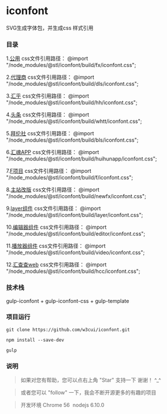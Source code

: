 ﻿# iconfont
SVG生成字体包，并生成css 样式引用

### 目录

 1.[公用](https://gitwbp5.tostar.top/npm/dynamic-ts/tree/dev/iconfont/build/fx/index.html) 
    css文件引用路径： @import "/node_modules/@stl/iconfont/build/fx/iconfont.css";

 2.[代理商](https://gitwbp5.tostar.top/npm/dynamic-ts/tree/dev/iconfont/build/dls/index.html)
    css文件引用路径： @import "/node_modules/@stl/iconfont/build/dls/iconfont.css";

 3.[汇乎](https://gitwbp5.tostar.top/npm/dynamic-ts/tree/dev/iconfont/build/hh/index.html)
    css文件引用路径： @import "/node_modules/@stl/iconfont/build/hh/iconfont.css";

 4.[头条](https://gitwbp5.tostar.top/npm/dynamic-ts/tree/dev/iconfont/build/whtt/index.html)
    css文件引用路径： @import "/node_modules/@stl/iconfont/build/whtt/iconfont.css";

 5.[拜伦社](https://gitwbp5.tostar.top/npm/dynamic-ts/tree/dev/iconfont/build/bls/index.html)
    css文件引用路径： @import "/node_modules/@stl/iconfont/build/bls/iconfont.css";

 6.[汇魂APP](https://gitwbp5.tostar.top/npm/dynamic-ts/tree/dev/iconfont/build/huihunapp/index.html)
    css文件引用路径： @import "/node_modules/@stl/iconfont/build/huihunapp/iconfont.css";

 7.[F项目](https://gitwbp5.tostar.top/npm/dynamic-ts/tree/dev/iconfont/build/f/index.html)
    css文件引用路径： @import "/node_modules/@stl/iconfont/build/f/iconfont.css";

 8.[主站改版](https://gitwbp5.tostar.top/npm/dynamic-ts/tree/dev/iconfont/build/newfx/index.html)
    css文件引用路径： @import "/node_modules/@stl/iconfont/build/newfx/iconfont.css";

 9.[layer组件](https://gitwbp5.tostar.top/npm/dynamic-ts/tree/dev/iconfont/build/layer/index.html)
    css文件引用路径： @import "/node_modules/@stl/iconfont/build/layer/iconfont.css";

 10.[编辑器组件](https://gitwbp5.tostar.top/npm/dynamic-ts/tree/dev/iconfont/build/editor/index.html)
    css文件引用路径： @import "/node_modules/@stl/iconfont/build/editor/iconfont.css";

 11.[播放器组件](https://gitwbp5.tostar.top/npm/dynamic-ts/tree/dev/iconfont/build/video/index.html)
    css文件引用路径： @import "/node_modules/@stl/iconfont/build/video/iconfont.css";

 12.[汇查查web](https://gitwbp5.tostar.top/npm/dynamic-ts/tree/dev/iconfont/build/hcc/index.html)
    css文件引用路径： @import "/node_modules/@stl/iconfont/build/hcc/iconfont.css";

### 技术栈

gulp-iconfont + gulp-iconfont-css + gulp-template


### 项目运行

```
git clone https://github.com/w3cui/iconfont.git  

npm install --save-dev   

gulp 

```
### 说明

>  如果对您有帮助，您可以点右上角 "Star" 支持一下 谢谢！ ^_^

>  或者您可以 "follow" 一下，我会不断开源更多的有趣的项目

>  开发环境  Chrome 56  nodejs 6.10.0
